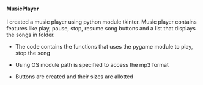#### MusicPlayer
I created a music player using python module tkinter. Music player contains features like play, pause, stop, resume song buttons and a list that displays the songs in folder.


* The code contains the functions that uses the pygame module to play, stop the song

* Using OS module path is specified to access the mp3 format

* Buttons are created and their sizes are allotted
